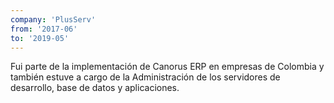 ```yaml
---
company: 'PlusServ'
from: '2017-06'
to: '2019-05'
---
```

Fui parte de la implementación de Canorus ERP en empresas de Colombia y también estuve
a cargo de la Administración de los servidores de desarrollo, base de datos y aplicaciones.